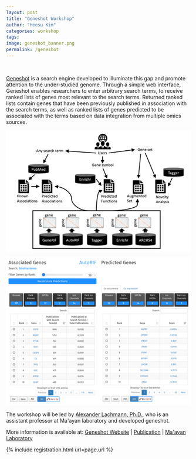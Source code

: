 ```yaml
---
layout: post
title: "Geneshot Workshop"
author: "Heesu Kim"
categories: workshop
tags: 
image: geneshot_banner.png
permalink: /geneshot
---
```

<br>

[Geneshot](https://maayanlab.cloud/geneshot/help.html) is a search engine developed to illuminate this gap and promote attention to the under-studied genome. Through a simple web interface, Geneshot enables researchers to enter arbitrary search terms, to receive ranked lists of genes most relevant to the search terms. Returned ranked lists contain genes that have been previously published in association with the search terms, as well as ranked lists of genes predicted to be associated with the terms based on data integration from multiple omics sources.

![geneshot](./assets/images/geneshot_4.png) 

![geneshot Result](./assets/images/geneshot_3.png) 


The workshop will be led by [Alexander Lachmann, Ph.D.](https://profiles.mountsinai.org/alexander-lachmann), who is an assistant professor at Ma'ayan laboratory and developed geneshot.  


More information is available at:
[Geneshot Website](https://maayanlab.cloud/geneshot/) | [Publication](https://pubmed.ncbi.nlm.nih.gov/31114885/) | [Ma'ayan Laboratory](https://labs.icahn.mssm.edu/maayanlab/)

{% include registration.html url=page.url %}

